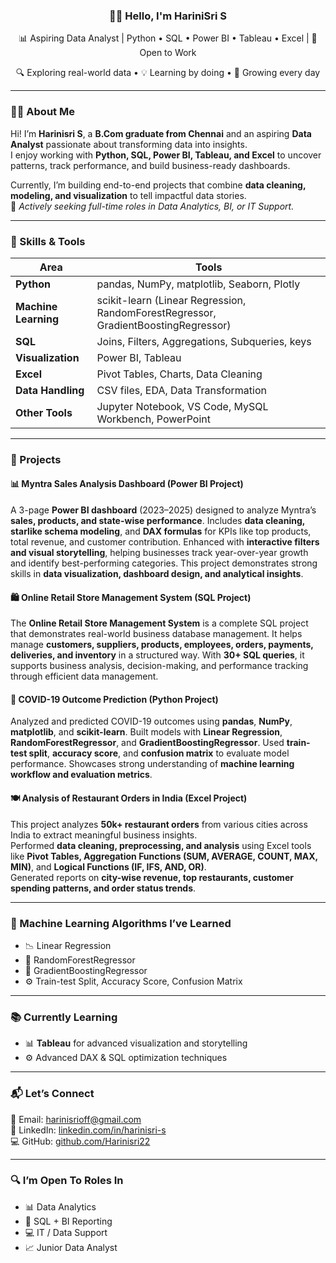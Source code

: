 <h3 align="center">👩‍💻 Hello, I'm HariniSri S</h3>

<p align="center">
  📊 Aspiring Data Analyst | Python • SQL • Power BI • Tableau • Excel | 💼 Open to Work  
</p>
<p align="center">
  🔍 Exploring real-world data • 💡 Learning by doing • 🌱 Growing every day
</p>

---

### 🙋‍♀️ About Me

Hi! I’m **Harinisri S**, a **B.Com graduate from Chennai** and an aspiring **Data Analyst** passionate about transforming data into insights.  
I enjoy working with **Python, SQL, Power BI, Tableau, and Excel** to uncover patterns, track performance, and build business-ready dashboards.  

Currently, I’m building end-to-end projects that combine **data cleaning, modeling, and visualization** to tell impactful data stories.  
🚀 *Actively seeking full-time roles in Data Analytics, BI, or IT Support.*

---

### 🧰 Skills & Tools

| Area | Tools |
|------|-------|
| **Python** | pandas, NumPy, matplotlib, Seaborn, Plotly |
| **Machine Learning** | scikit-learn (Linear Regression, RandomForestRegressor, GradientBoostingRegressor) |
| **SQL** | Joins, Filters, Aggregations, Subqueries, keys |
| **Visualization** | Power BI, Tableau |
| **Excel** | Pivot Tables, Charts, Data Cleaning |
| **Data Handling** | CSV files, EDA, Data Transformation |
| **Other Tools** | Jupyter Notebook, VS Code, MySQL Workbench, PowerPoint |

---

### 📌 Projects

#### 📊 Myntra Sales Analysis Dashboard (Power BI Project)
A 3-page **Power BI dashboard** (2023–2025) designed to analyze Myntra’s **sales, products, and state-wise performance**. Includes **data cleaning, starlike schema modeling**, and **DAX formulas** for KPIs like top products, total revenue, and customer contribution. Enhanced with **interactive filters and visual storytelling**, helping businesses track year-over-year growth and identify best-performing categories. This project demonstrates strong skills in **data visualization, dashboard design, and analytical insights**.

#### 🛍️ Online Retail Store Management System (SQL Project)
The **Online Retail Store Management System** is a complete SQL project that demonstrates real-world business database management. It helps manage **customers, suppliers, products, employees, orders, payments, deliveries, and inventory** in a structured way. With **30+ SQL queries**, it supports business analysis, decision-making, and performance tracking through efficient data management.

#### 🦠 COVID-19 Outcome Prediction (Python Project)
Analyzed and predicted COVID-19 outcomes using **pandas**, **NumPy**, **matplotlib**, and **scikit-learn**. Built models with **Linear Regression**, **RandomForestRegressor**, and **GradientBoostingRegressor**. Used **train-test split**, **accuracy score**, and **confusion matrix** to evaluate model performance. Showcases strong understanding of **machine learning workflow and evaluation metrics**.

#### 🍽️ Analysis of Restaurant Orders in India (Excel Project)
This project analyzes **50k+ restaurant orders** from various cities across India to extract meaningful business insights.  
Performed **data cleaning, preprocessing, and analysis** using Excel tools like **Pivot Tables, Aggregation Functions (SUM, AVERAGE, COUNT, MAX, MIN)**, and **Logical Functions (IF, IFS, AND, OR)**.  
Generated reports on **city-wise revenue, top restaurants, customer spending patterns, and order status trends**.  

---

### 🤖 Machine Learning Algorithms I’ve Learned

- 📉 Linear Regression  
- 🌳 RandomForestRegressor  
- 🚀 GradientBoostingRegressor  
- ⚙️ Train-test Split, Accuracy Score, Confusion Matrix  

---

### 📚 Currently Learning

- 📊 **Tableau** for advanced visualization and storytelling  
- ⚙️ Advanced DAX & SQL optimization techniques  

---

### 📬 Let’s Connect

📧 Email: [harinisrioff@gmail.com](mailto:harinisrioff@gmail.com)  
🔗 LinkedIn: [linkedin.com/in/harinisri-s](https://www.linkedin.com/in/harinisri-s)  
💻 GitHub: [github.com/Harinisri22](https://github.com/Harinisri22)

---

### 🔍 I’m Open To Roles In

- 📊 Data Analytics  
- 🧮 SQL + BI Reporting  
- 💻 IT / Data Support  
- 📈 Junior Data Analyst 


